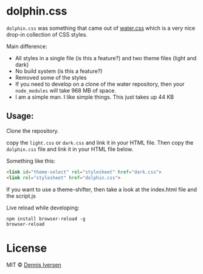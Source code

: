 # dolphin.css

`dolphin.css` was something that came out of [water.css](https://watercss.kognise.dev/) 
which is a very nice drop-in collection of CSS styles.

Main difference: 

* All styles in a single file (is this a feature?) and two theme files (light and dark)
* No build system (is this a feature?)
* Removed some of the styles
* If you need to develop on a clone of the water repository, then your `node_modules` will take 968 MB of space. 
* I am a simple man. I like simple things. This just takes up 44 KB

## Usage:

Clone the repository. 

copy the `light.css` or `dark.css` and link it in your HTML file.
Then copy the `dolphin.css` file and link it in your HTML file below.

Something like this: 

```html
<link id="theme-select" rel="stylesheet" href="dark.css">
<link rel="stylesheet" href="dolphin.css">
```

If you want to use a theme-shifter, then take a look at the index.html file and the script.js

Live reload while developing: 

    npm install browser-reload -g
    browser-reload 

# License

MIT © [Dennis Iversen](https://github.com/diversen)